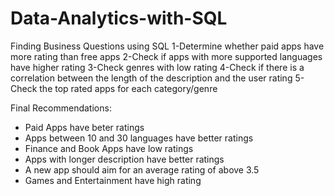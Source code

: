 # Data-Analytics-with-SQL
Finding Business Questions using SQL
1-Determine whether paid apps have more rating than free apps
2-Check if apps with more supported languages have higher rating
3-Check genres with low rating
4-Check if there is a correlation between the length of the description and the user rating
5-Check the top rated apps for each category/genre

Final Recommendations:
* Paid Apps have beter ratings
* Apps between 10 and 30 languages have better ratings
* Finance and Book Apps have low ratings
* Apps with longer description have better ratings
* A new app should aim for an average rating of above 3.5
* Games and Entertainment have high rating
